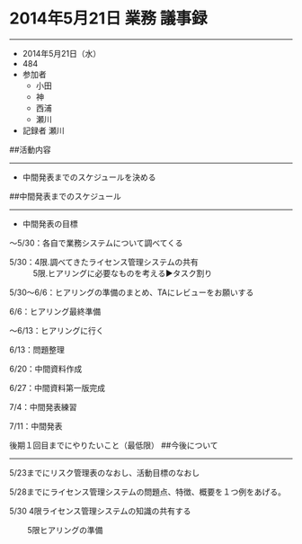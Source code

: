 # 2014年5月21日 業務 議事録
***
* 2014年5月21日（水）
* 484
* 参加者
  - 小田
  - 神
  - 西浦
  - 瀬川
* 記録者 瀬川

##活動内容
***
* 中間発表までのスケジュールを決める

##中間発表までのスケジュール
***
* 中間発表の目標
  
〜5/30：各自で業務システムについて調べてくる

5/30：4限.調べてきたライセンス管理システムの共有  
　　　5限.ヒアリングに必要なものを考える▶︎タスク割り

5/30〜6/6：ヒアリングの準備のまとめ、TAにレビューをお願いする

6/6：ヒアリング最終準備

〜6/13：ヒアリングに行く

6/13：問題整理

6/20：中間資料作成

6/27：中間資料第一版完成

7/4：中間発表練習

7/11：中間発表

後期１回目までにやりたいこと（最低限）
##今後について
***
5/23までにリスク管理表のなおし、活動目標のなおし

5/28までにライセンス管理システムの問題点、特徴、概要を１つ例をあげる。

5/30 4限ライセンス管理システムの知識の共有する

　 　5限ヒアリングの準備